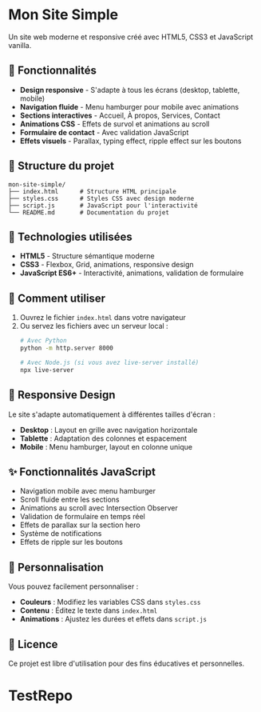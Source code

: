 # Mon Site Simple

Un site web moderne et responsive créé avec HTML5, CSS3 et JavaScript vanilla.

## 🚀 Fonctionnalités

- **Design responsive** - S'adapte à tous les écrans (desktop, tablette, mobile)
- **Navigation fluide** - Menu hamburger pour mobile avec animations
- **Sections interactives** - Accueil, À propos, Services, Contact
- **Animations CSS** - Effets de survol et animations au scroll
- **Formulaire de contact** - Avec validation JavaScript
- **Effets visuels** - Parallax, typing effect, ripple effect sur les boutons

## 📁 Structure du projet

```
mon-site-simple/
├── index.html      # Structure HTML principale
├── styles.css      # Styles CSS avec design moderne
├── script.js       # JavaScript pour l'interactivité
└── README.md       # Documentation du projet
```

## 🎨 Technologies utilisées

- **HTML5** - Structure sémantique moderne
- **CSS3** - Flexbox, Grid, animations, responsive design
- **JavaScript ES6+** - Interactivité, animations, validation de formulaire

## 🚀 Comment utiliser

1. Ouvrez le fichier `index.html` dans votre navigateur
2. Ou servez les fichiers avec un serveur local :
   ```bash
   # Avec Python
   python -m http.server 8000
   
   # Avec Node.js (si vous avez live-server installé)
   npx live-server
   ```

## 📱 Responsive Design

Le site s'adapte automatiquement à différentes tailles d'écran :
- **Desktop** : Layout en grille avec navigation horizontale
- **Tablette** : Adaptation des colonnes et espacement
- **Mobile** : Menu hamburger, layout en colonne unique

## ✨ Fonctionnalités JavaScript

- Navigation mobile avec menu hamburger
- Scroll fluide entre les sections
- Animations au scroll avec Intersection Observer
- Validation de formulaire en temps réel
- Effets de parallax sur la section hero
- Système de notifications
- Effets de ripple sur les boutons

## 🎯 Personnalisation

Vous pouvez facilement personnaliser :
- **Couleurs** : Modifiez les variables CSS dans `styles.css`
- **Contenu** : Éditez le texte dans `index.html`
- **Animations** : Ajustez les durées et effets dans `script.js`

## 📄 Licence

Ce projet est libre d'utilisation pour des fins éducatives et personnelles.
# TestRepo
